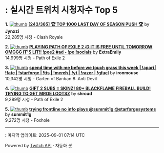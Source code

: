 # : 실시간 트위치 시청자수 Top 5

**1.** [![thumb](https://static-cdn.jtvnw.net/previews-ttv/live_user_jynxzi-320x180.jpg)](https://twitch.tv/Jynxzi)
**[[243/365] 🏆 TOP 1000 LAST DAY OF SEASON PUSH 🏆](https://twitch.tv/Jynxzi)** by **Jynxzi**<br>22,285명 시청  - Clash Royale

**2.** [![thumb](https://static-cdn.jtvnw.net/previews-ttv/live_user_extraemily-320x180.jpg)](https://twitch.tv/ExtraEmily)
**[PLAYING PATH OF EXILE 2 :D IT IS FREE UNTIL TOMORROW OMGGG IT'S LIT!! !poe2 #ad - !po !socials](https://twitch.tv/ExtraEmily)** by **ExtraEmily**<br>14,999명 시청  - Path of Exile 2

**3.** [![thumb](https://static-cdn.jtvnw.net/previews-ttv/live_user_ironmouse-320x180.jpg)](https://twitch.tv/ironmouse)
**[spend time with me before we touch grass this week | !apari | !fate | !starforge | !tts | !merch | !yt | !razer | !gfuel](https://twitch.tv/ironmouse)** by **ironmouse**<br>10,342명 시청  - Garten of Banban 8: Anti Devil

**4.** [![thumb](https://static-cdn.jtvnw.net/previews-ttv/live_user_shroud-320x180.jpg)](https://twitch.tv/shroud)
**[GIFT 2 SUBS = SKINZ! 80+ BLACKFLAME FIREBALL BUILD! TRYING TO GET MROE LOOTSZ](https://twitch.tv/shroud)** by **shroud**<br>9,289명 시청  - Path of Exile 2

**5.** [![thumb](https://static-cdn.jtvnw.net/previews-ttv/live_user_summit1g-320x180.jpg)](https://twitch.tv/summit1g)
**[trying frontline no info plays @summit1g @starforgesystems](https://twitch.tv/summit1g)** by **summit1g**<br>9,272명 시청  - Foxhole


---
: 마지막 업데이트: 2025-09-01 07:14 UTC

Powered by [Twitch API](https://dev.twitch.tv/docs/api/reference) · 자동화 봇